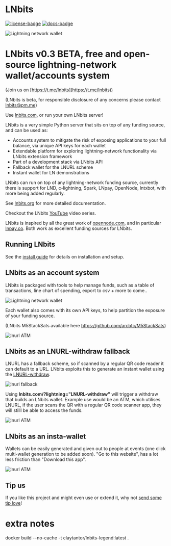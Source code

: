 LNbits
======

[![license-badge]](LICENSE)
[![docs-badge]][docs]


![Lightning network wallet](https://i.imgur.com/EHvK6Lq.png)

# LNbits v0.3 BETA, free and open-source lightning-network wallet/accounts system

(Join us on [https://t.me/lnbits](https://t.me/lnbits))

(LNbits is beta, for responsible disclosure of any concerns please contact lnbits@pm.me)

Use [lnbits.com](https://lnbits.com), or run your own LNbits server!

LNbits is a very simple Python server that sits on top of any funding source, and can be used as:

* Accounts system to mitigate the risk of exposing applications to your full balance, via unique API keys for each wallet
* Extendable platform for exploring lightning-network functionality via LNbits extension framework
* Part of a development stack via LNbits API
* Fallback wallet for the LNURL scheme
* Instant wallet for LN demonstrations

LNbits can run on top of any lightning-network funding source, currently there is support for LND, c-lightning, Spark, LNpay, OpenNode, lntxbot, with more being added regularly.

See [lnbits.org](https://lnbits.org) for more detailed documentation.

Checkout the LNbits [YouTube](https://www.youtube.com/playlist?list=PLPj3KCksGbSYG0ciIQUWJru1dWstPHshe) video series.

LNbits is inspired by all the great work of [opennode.com](https://www.opennode.com/), and in particular [lnpay.co](https://lnpay.co/). Both work as excellent funding sources for LNbits.

## Running LNbits

See the [install guide](docs/devs/installation.md) for details on installation and setup.

## LNbits as an account system

LNbits is packaged with tools to help manage funds, such as a table of transactions, line chart of spending, export to csv + more to come..

![Lightning network wallet](https://i.imgur.com/w8jdGpF.png)

Each wallet also comes with its own API keys, to help partition the exposure of your funding source.

(LNbits M5StackSats available here https://github.com/arcbtc/M5StackSats)

![lnurl ATM](https://i.imgur.com/WfCg8wY.png)

## LNbits as an LNURL-withdraw fallback

LNURL has a fallback scheme, so if scanned by a regular QR code reader it can default to a URL. LNbits exploits this to generate an instant wallet using the [LNURL-withdraw](https://github.com/btcontract/lnurl-rfc/blob/master/lnurl-withdraw.md).

![lnurl fallback](https://i.imgur.com/CPBKHIv.png)

Using **lnbits.com/?lightning="LNURL-withdraw"** will trigger a withdraw that builds an LNbits wallet.
Example use would be an ATM, which utilises LNURL, if the user scans the QR with a regular QR code scanner app, they will stilll be able to access the funds.

![lnurl ATM](https://i.imgur.com/Gi6bn3L.jpg)

## LNbits as an insta-wallet

Wallets can be easily generated and given out to people at events (one click multi-wallet generation to be added soon).
"Go to this  website", has a lot less friction than "Download this app".

![lnurl ATM](https://i.imgur.com/xFWDnwy.png)

## Tip us

If you like this project and might even use or extend it, why not [send some tip love](https://lnbits.com/paywall/GAqKguK5S8f6w5VNjS9DfK)!


[docs]: https://lnbits.org/
[docs-badge]: https://img.shields.io/badge/docs-lnbits.org-673ab7.svg
[github-mypy]: https://github.com/lnbits/lnbits/actions?query=workflow%3Amypy
[github-mypy-badge]: https://github.com/lnbits/lnbits/workflows/mypy/badge.svg
[github-tests]: https://github.com/lnbits/lnbits/actions?query=workflow%3Atests
[github-tests-badge]: https://github.com/lnbits/lnbits/workflows/tests/badge.svg
[codecov]: https://codecov.io/gh/lnbits/lnbits
[codecov-badge]: https://codecov.io/gh/lnbits/lnbits/branch/master/graph/badge.svg
[license-badge]: https://img.shields.io/badge/license-MIT-blue.svg



# extra notes
docker build --no-cache -t claytantor/lnbits-legend:latest . 

